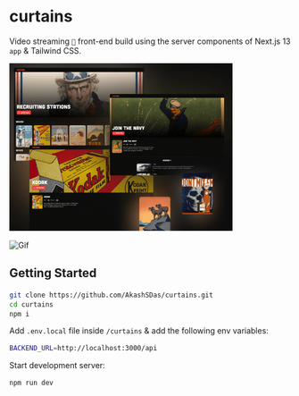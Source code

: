 # curtains

Video streaming `🎥` front-end build using the server components of Next.js 13 `app` & Tailwind CSS.

![Presentation](./docs/presentation.png)

![Gif](./docs/ezgif-4-52d877b0ff.gif)

## Getting Started

```bash
git clone https://github.com/AkashSDas/curtains.git
cd curtains
npm i
```

Add `.env.local` file inside `/curtains` & add the following env variables:

```bash
BACKEND_URL=http://localhost:3000/api
```

Start development server:

```bash
npm run dev
```
